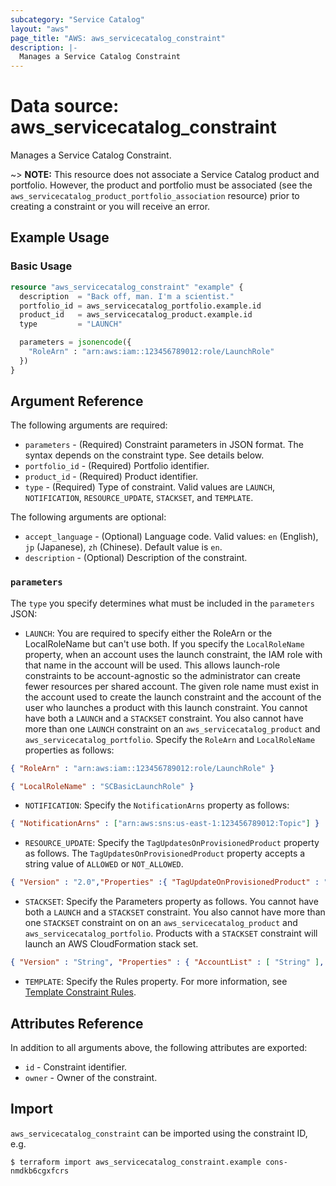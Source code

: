 ```yaml
---
subcategory: "Service Catalog"
layout: "aws"
page_title: "AWS: aws_servicecatalog_constraint"
description: |-
  Manages a Service Catalog Constraint
---
```


# Data source: aws_servicecatalog_constraint

Manages a Service Catalog Constraint.

~> **NOTE:** This resource does not associate a Service Catalog product and portfolio. However, the product and portfolio must be associated (see the `aws_servicecatalog_product_portfolio_association` resource) prior to creating a constraint or you will receive an error.

## Example Usage

### Basic Usage

```terraform
resource "aws_servicecatalog_constraint" "example" {
  description  = "Back off, man. I'm a scientist."
  portfolio_id = aws_servicecatalog_portfolio.example.id
  product_id   = aws_servicecatalog_product.example.id
  type         = "LAUNCH"

  parameters = jsonencode({
    "RoleArn" : "arn:aws:iam::123456789012:role/LaunchRole"
  })
}
```

## Argument Reference

The following arguments are required:

* `parameters` - (Required) Constraint parameters in JSON format. The syntax depends on the constraint type. See details below.
* `portfolio_id` - (Required) Portfolio identifier.
* `product_id` - (Required) Product identifier.
* `type` - (Required) Type of constraint. Valid values are `LAUNCH`, `NOTIFICATION`, `RESOURCE_UPDATE`, `STACKSET`, and `TEMPLATE`.

The following arguments are optional:

* `accept_language` - (Optional) Language code. Valid values: `en` (English), `jp` (Japanese), `zh` (Chinese). Default value is `en`.
* `description` - (Optional) Description of the constraint.

### `parameters`

The `type` you specify determines what must be included in the `parameters` JSON:

* `LAUNCH`: You are required to specify either the RoleArn or the LocalRoleName but can't use both. If you specify the `LocalRoleName` property, when an account uses the launch constraint, the IAM role with that name in the account will be used. This allows launch-role constraints to be account-agnostic so the administrator can create fewer resources per shared account. The given role name must exist in the account used to create the launch constraint and the account of the user who launches a product with this launch constraint. You cannot have both a `LAUNCH` and a `STACKSET` constraint. You also cannot have more than one `LAUNCH` constraint on an `aws_servicecatalog_product` and `aws_servicecatalog_portfolio`. Specify the `RoleArn` and `LocalRoleName` properties as follows:

```json
{ "RoleArn" : "arn:aws:iam::123456789012:role/LaunchRole" }
```

```json
{ "LocalRoleName" : "SCBasicLaunchRole" }
```

* `NOTIFICATION`: Specify the `NotificationArns` property as follows:

```json
{ "NotificationArns" : ["arn:aws:sns:us-east-1:123456789012:Topic"] }
```

* `RESOURCE_UPDATE`: Specify the `TagUpdatesOnProvisionedProduct` property as follows. The `TagUpdatesOnProvisionedProduct` property accepts a string value of `ALLOWED` or `NOT_ALLOWED`.

```json
{ "Version" : "2.0","Properties" :{ "TagUpdateOnProvisionedProduct" : "String" }}
```

* `STACKSET`: Specify the Parameters property as follows. You cannot have both a `LAUNCH` and a `STACKSET` constraint. You also cannot have more than one `STACKSET` constraint on on an `aws_servicecatalog_product` and `aws_servicecatalog_portfolio`. Products with a `STACKSET` constraint will launch an AWS CloudFormation stack set.

```json
{ "Version" : "String", "Properties" : { "AccountList" : [ "String" ], "RegionList" : [ "String" ], "AdminRole" : "String", "ExecutionRole" : "String" }}
```

* `TEMPLATE`: Specify the Rules property. For more information, see [Template Constraint Rules](http://docs.aws.amazon.com/servicecatalog/latest/adminguide/reference-template_constraint_rules.html).

## Attributes Reference

In addition to all arguments above, the following attributes are exported:

* `id` - Constraint identifier.
* `owner` - Owner of the constraint.

## Import

`aws_servicecatalog_constraint` can be imported using the constraint ID, e.g.

```
$ terraform import aws_servicecatalog_constraint.example cons-nmdkb6cgxfcrs
```
